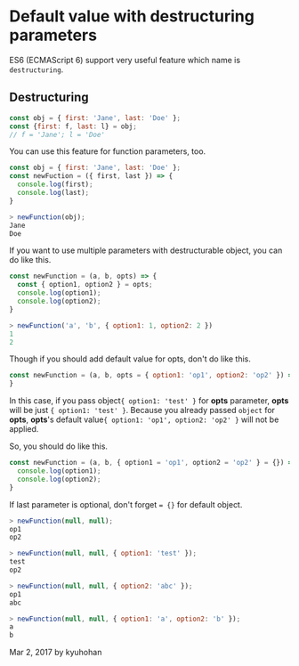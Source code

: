 # Default value with destructuring parameters

ES6 (ECMAScript 6) support very useful feature which name is `destructuring`.

## Destructuring

```javascript
const obj = { first: 'Jane', last: 'Doe' };
const {first: f, last: l} = obj;
// f = 'Jane'; l = 'Doe'
```

You can use this feature for function parameters, too.

```javascript
const obj = { first: 'Jane', last: 'Doe' };
const newFuction = ({ first, last }) => {
  console.log(first);
  console.log(last);
}

> newFunction(obj);
Jane
Doe
```

If you want to use multiple parameters with destructurable object, you can do like this.

```javascript
const newFunction = (a, b, opts) => {
  const { option1, option2 } = opts;
  console.log(option1);
  console.log(option2);
}

> newFunction('a', 'b', { option1: 1, option2: 2 })
1
2
```

Though if you should add default value for opts, don't do like this.

```javascript
const newFunction = (a, b, opts = { option1: 'op1', option2: 'op2' }) => {
}
```

In this case,
if you pass object`{ option1: 'test' }` for __opts__ parameter, __opts__ will be just `{ option1: 'test' }`.
Because you already passed `object` for __opts__, __opts__'s default value`{ option1: 'op1', option2: 'op2' }` will not be applied.

So, you should do like this.

```javascript
const newFunction = (a, b, { option1 = 'op1', option2 = 'op2' } = {}) => {
  console.log(option1);
  console.log(option2);
}
```

If last parameter is optional, don't forget `= {}` for default object.

```javascript
> newFunction(null, null);
op1
op2

> newFunction(null, null, { option1: 'test' });
test
op2

> newFunction(null, null, { option2: 'abc' });
op1
abc

> newFunction(null, null, { option1: 'a', option2: 'b' });
a
b
```

Mar 2, 2017 by kyuhohan
